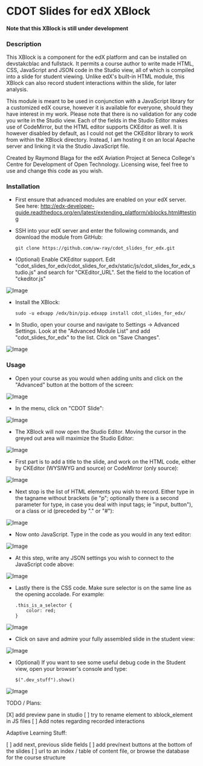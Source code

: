 # CDOT Slides for edX XBlock

#### Note that this XBlock is still under development

### Description

This XBlock is a component for the edX platform and can be installed on devstakcblac and fullstack. It permits a course author to write made HTML, CSS, JavaScript and JSON code in the Studio view, all of which is compiled into a slide for student viewing. Unlike edX's built-in HTML module, this XBlock can also record student interactions within the slide, for later analysis.

This module is meant to be used in conjunction with a JavaScript library for a customized edX course, however it is available for everyone, should they have interest in my work. Please note that there is no validation for any code you write in the Studio view. Each of the fields in the Studio Editor makes use of CodeMirror, but the HTML editor supports CKEditor as well. It is however disabled by default, as I could not get the CKEditor library to work from within the XBlock directory. Instead, I am hosting it on an local Apache server and linking it via the Studio JavaScript file.

Created by Raymond Blaga for the edX Aviation Project at Seneca College's Centre for Development of Open Technology. Licensing wise, feel free to use and change this code as you wish.

### Installation

* First ensure that advanced modules are enabled on your edX server. See here: http://edx-developer-guide.readthedocs.org/en/latest/extending_platform/xblocks.html#testing

* SSH into your edX server and enter the following commands, and download the module from GitHub:

    `git clone https://github.com/uw-ray/cdot_slides_for_edx.git`

* (Optional) Enable CKEditor support. Edit "cdot_slides_for_edx/cdot_slides_for_edx/static/js/cdot_slides_for_edx_studio.js" and search for "CKEditor_URL". Set the field to the location of "ckeditor.js"

![Image](https://raw.githubusercontent.com/uw-ray/cdot_slides_for_edx/master/docs/cdot_slide00.jpg)
  
* Install the XBlock:

    `sudo -u edxapp /edx/bin/pip.edxapp install cdot_slides_for_edx/`
  
* In Studio, open your course and navigate to Settings -> Advanced Settings. Look at the "Advanced Module List" and add "cdot_slides_for_edx" to the list. Click on "Save Changes". 

![Image](https://raw.githubusercontent.com/uw-ray/cdot_slides_for_edx/master/docs/cdot_slide01.jpg)


### Usage

* Open your course as you would when adding units and click on the "Advanced" button at the bottom of the screen:

![Image](https://raw.githubusercontent.com/uw-ray/cdot_slides_for_edx/master/docs/cdot_slide02.jpg)

* In the menu, click on "CDOT Slide":

![Image](https://raw.githubusercontent.com/uw-ray/cdot_slides_for_edx/master/docs/cdot_slide03.jpg)

* The XBlock will now open the Studio Editor. Moving the cursor in the greyed out area will maximize the Studio Editor:

![Image](https://raw.githubusercontent.com/uw-ray/cdot_slides_for_edx/master/docs/cdot_slide04.jpg)

* First part is to add a title to the slide, and work on the HTML code, either by CKEditor (WYSIWYG and source) or CodeMirror (only source):

![Image](https://raw.githubusercontent.com/uw-ray/cdot_slides_for_edx/master/docs/cdot_slide05.jpg)

* Next stop is the list of HTML elements you wish to record. Either type in the tagname without brackets (ie "p"; optionally there is a second parameter for type, in case you deal with input tags; ie "input, button"), or a class or id (preceded by "." or "#"):

![Image](https://raw.githubusercontent.com/uw-ray/cdot_slides_for_edx/master/docs/cdot_slide06.jpg)

* Now onto JavaScript. Type in the code as you would in any text editor:

![Image](https://raw.githubusercontent.com/uw-ray/cdot_slides_for_edx/master/docs/cdot_slide07.jpg)

* At this step, write any JSON settings you wish to connect to the JavaScript code above:

![Image](https://raw.githubusercontent.com/uw-ray/cdot_slides_for_edx/master/docs/cdot_slide08.jpg)

* Lastly there is the CSS code. Make sure selector is on the same line as the opening accolade. For example:

    ```
    .this_is_a_selector {
        color: red;
    }
    ```

![Image](https://raw.githubusercontent.com/uw-ray/cdot_slides_for_edx/master/docs/cdot_slide09.jpg)

* Click on save and admire your fully assembled slide in the student view:

![Image](https://raw.githubusercontent.com/uw-ray/cdot_slides_for_edx/master/docs/cdot_slide10.jpg)

* (Optional) If you want to see some useful debug code in the Student view, open your browser's console and type: 

    `$(".dev_stuff").show()`

![Image](https://raw.githubusercontent.com/uw-ray/cdot_slides_for_edx/master/docs/cdot_slide11.jpg)


TODO / Plans:

[X] add preview pane in studio
[ ] try to rename element to xblock_element in JS files
[ ] Add notes regarding recorded interactions

Adaptive Learning Stuff:

[ ] add next, previous slide fields
[ ] add prev/next buttons at the bottom of the slides
[ ] url to an index / table of content file, or browse the database for the course structure
